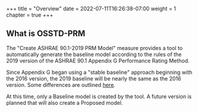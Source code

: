 +++
title = "Overview"
date = 2022-07-11T16:26:38-07:00
weight = 1
chapter = true
+++

## What is OSSTD-PRM

The "Create ASHRAE 90.1-2019 PRM Model" measure provides a tool to automatically generate the baseline model according to the rules of the 2019 version of the ASHRAE 90.1 Appendix G Performance Rating Method. 

Since Appendix G began using a "stable baseline" approach beginning with the 2016 version, the 2019 baseline will be nearly the same as the 2016 version. Some differences are outlined [here](/BEM-for-PRM/overview/limtations).

At this time, only a Baseline model is created by the tool. A future version is planned that will also create a Proposed model.
